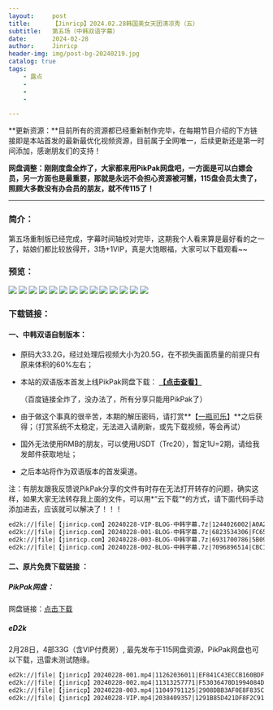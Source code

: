 ```yaml
---
layout:     post
title:      【Jinricp】2024.02.28韩国美女天团清凉秀（五）
subtitle:   第五场（中韩双语字幕）
date:       2024-02-28
author:     Jinricp
header-img: img/post-bg-20240219.jpg
catalog: true
tags:
    - 露点
    - 
    - 
    - 

---
```


**更新资源：**目前所有的资源都已经重新制作完毕，在每期节目介绍的下方链接即是本站首发的最新最优化视频资源，目前属于全网唯一，后续更新还是第一时间添加，感谢朋友们的支持！

**网盘调整：刚刚度盘全炸了，大家都来用PikPak网盘吧，一方面是可以白嫖会员，另一方面也是最重要，那就是永远不会担心资源被河蟹，115盘会员太贵了，照顾大多数没有办会员的朋友，就不传115了！**

---

### 简介：

第五场重制版已经完成，字幕时间轴校对完毕，这期我个人看来算是最好看的之一了，姑娘们都比较放得开，3场+1VIP，真是大饱眼福，大家可以下载观看~~

### 预览：

![](https://www.imgccc.com/2024/03/18/59db4708a03ac.jpg)
![](https://www.imgccc.com/2024/03/18/a3ae3adeb6a49.jpg)
![](https://www.imgccc.com/2024/03/18/fbd26fe6f210c.jpg)
![](https://www.imgccc.com/2024/03/18/412081273e9f7.jpg)
![](https://www.imgccc.com/2024/03/18/107032f1d2072.gif)
![](https://www.imgccc.com/2024/03/18/b8cea45c01879.gif)
![](https://www.imgccc.com/2024/03/18/8262f5b311e2d.gif)
![](https://www.imgccc.com/2024/03/18/f4a28b3a5ee3c.gif)
![](https://www.imgccc.com/2024/03/18/6341a7bb38102.gif)
![](https://www.imgccc.com/2024/03/18/71371cba310dd.gif)
![](https://www.imgccc.com/2024/03/18/e6b19be43f394.gif)
![](https://www.imgccc.com/2024/03/18/0eba0a973d66c.gif)
![](https://www.imgccc.com/2024/03/18/131949a7e1a35.gif)
![](https://www.imgccc.com/2024/03/18/fba7fbb6af918.gif)

### 下载链接：

#### 一、中韩双语自制版本：

+ 原码大33.2G，经过处理后视频大小为20.5G，在不损失画面质量的前提只有原来体积的60%左右；

+ 本站的双语版本首发上线PikPak网盘下载： **[【点击查看】](https://mypikpak.com/s/VNtEU7ug9FykFMi6Tz3l2tIVo1)**

  （百度链接全炸了，没办法了，所有分享只能用PikPak了）

+ 由于做这个事真的很辛苦，本期的解压密码，请打赏**【[一瓶可乐](https://kkl.mileifk.com/details/186C72E3)】**之后获得；（打赏系统不太稳定，无法进入请刷新，或先下载视频，等会再试）

+ 国外无法使用RMB的朋友，可以使用USDT（Trc20），暂定1U=2期，请给我发邮件获取地址；

+ 之后本站将作为双语版本的首发渠道。

注：有朋友跟我反馈说PikPak分享的文件有时存在无法打开转存的问题，确实这样，如果大家无法转存我上面的文件，可以用*“云下载”*的方式，请下面代码手动添加进去，应该就可以解决了！！！

  ```txt
ed2k://|file|【jinricp.com】20240228-VIP-BLOG-中韩字幕.7z|1244026002|A0A2DA799B458DAF3AFDC78819AE5D84|/
ed2k://|file|【jinricp.com】20240228-001-BLOG-中韩字幕.7z|6823534306|FC6523603DFDDFED1AD7B58B49CEA90F|/
ed2k://|file|【jinricp.com】20240228-003-BLOG-中韩字幕.7z|6931700786|5B098058F398A2D0F75129F804FFBD40|/
ed2k://|file|【jinricp.com】20240228-002-BLOG-中韩字幕.7z|7096896514|CBC16F4D8DBE6E8E7A6227ADC5C8B664|/
  ```
  

#### 二、原片免费下载链接 ：

##### PikPak网盘：

网盘链接：[点击下载](https://mypikpak.com/s/VNspwwR5zexncMGlAJiYaqL3o1)

##### eD2k

2月28日，4部33G（含VIP付费房）, 最先发布于115网盘资源，PikPak网盘也可以下载，迅雷未测试随缘。

```txt
ed2k://|file|【jinricp】20240228-001.mp4|11262036011|EF841C43ECCB160BDF535A20A0D6A6E8|/  
ed2k://|file|【jinricp】20240228-002.mp4|11313257771|F53036470D1994084DE8FC5DA0935C25|/  
ed2k://|file|【jinricp】20240228-003.mp4|11049791125|2908DBB3AF0E8F835C8EB3027F8E0AA5|/  
ed2k://|file|【jinricp】20240228-VIP.mp4|2038409357|1291B85D421DF8F2C91216EF6BDD18D8|/ 
```

